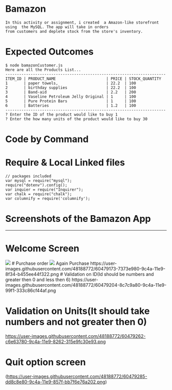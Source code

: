 # Bamazon
    In this activity or assignment, i created  a Amazon-like storefront using  the MySQL. The app will take in orders 
    from customers and deplete stock from the store's inventory.
    
# Expected Outcomes
    $ node bamazonCustomer.js
    Here are all the Products List...
    ----------------------------------------------------------------------
    ITEM_ID | PRODUCT_NAME                      | PRICE | STOCK_QUANTITY
    1       | paper towels,                     | 22.2  | 100            
    2       | birthday supplies                 | 22.2  | 100            
    3       | Band-aid                          | 2.2   | 200            
    4       | Vaseline Petroleum Jelly Original | 1     | 100           
    5       | Pure Protein Bars                 | 1     | 100            
    6       | Batteries                         | 1.2   | 100           
    ----------------------------------------------------------------------
    ? Enter the ID of the product would like to buy 1
    ? Enter the how many units of the product would like to buy 30
    
# Code by Command

# Require & Local Linked files
                 
    // packages included
    var mysql = require("mysql");
    require("dotenv").config();
    var inquier = require("Inquirer");
    var chalk = require("chalk");
    var columnify = require('columnify');


# Screenshots of the Bamazon App
------------------------------------------------------------------------------------------------------------------------------------
# Welcome Screen
<img src="(https://user-images.githubusercontent.com/48188772/60479093-327bd500-9c4a-11e9-9bf4-5fd35c5fca8a.png)"/>
#  Purchase order
 <img src="https://user-images.githubusercontent.com/48188772/60479134-593a0b80-9c4a-11e9-80d5-fb1d32c5997d.png" height:20px/>
Again Purchase
https://user-images.githubusercontent.com/48188772/60479173-7373e980-9c4a-11e9-8f34-b455ee44f322.png
# Validation on ID(Id should be numbers and greater then 0 and less then 6)
https://user-images.githubusercontent.com/48188772/60479204-8c7c9a80-9c4a-11e9-99f1-333c86cf44af.png

# Validation on Units(It should take numbers and not greater then 0)
https://user-images.githubusercontent.com/48188772/60479262-c6e63780-9c4a-11e9-8262-315e9fc30e93.png

# Quit option screen
(https://user-images.githubusercontent.com/48188772/60479285-dd8c8e80-9c4a-11e9-857f-bb7f6e76a202.png)
